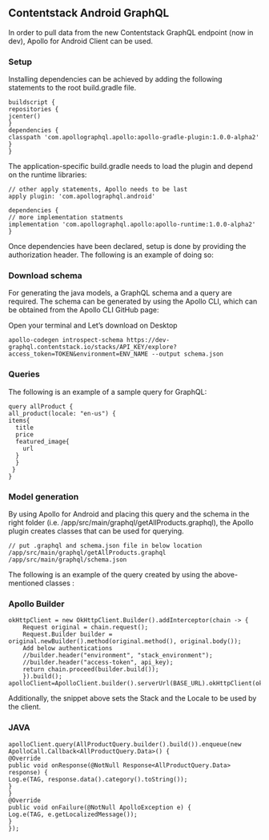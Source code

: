 
##  Contentstack Android GraphQL

In order to pull data from the new Contentstack GraphQL endpoint (now in dev), Apollo for Android Client can be used.

###  Setup

Installing dependencies can be achieved by adding the following statements to the root build.gradle file.  

    buildscript {  
    repositories {  
    jcenter()  
    }  
    dependencies {  
    classpath 'com.apollographql.apollo:apollo-gradle-plugin:1.0.0-alpha2'  
    }  
    }

  
The application-specific build.gradle needs to load the plugin and depend on the runtime libraries:

    // other apply statements, Apollo needs to be last  
    apply plugin: 'com.apollographql.android'  
    
    dependencies {  
    // more implementation statments  
    implementation 'com.apollographql.apollo:apollo-runtime:1.0.0-alpha2'  
    }

  
Once dependencies have been declared, setup is done by providing the authorization header. The following is an example of doing so:  
  
  

### Download schema

For generating the java models, a GraphQL schema and a query are required. The schema can be generated by using the Apollo CLI, which can be obtained from the Apollo CLI GitHub page:

Open your terminal and Let’s download on Desktop

    apollo-codegen introspect-schema https://dev-graphql.contentstack.io/stacks/API_KEY/explore?access_token=TOKEN&environment=ENV_NAME --output schema.json



### Queries

The following is an example of a sample query for GraphQL:

    query allProduct {  
    all_product(locale: "en-us") {  
    items{  
      title  
      price  
      featured_image{  
        url  
      } 
      } 
     }  
    }



### Model generation

By using Apollo for Android and placing this query and the schema in the right folder (i.e. /app/src/main/graphql/getAllProducts.graphql), the Apollo plugin creates classes that can be used for querying.

    // put .graphql and schema.json file in below location
    /app/src/main/graphql/getAllProducts.graphql
    /app/src/main/graphql/schema.json

The following is an example of the query created by using the above-mentioned classes :

### Apollo Builder 

    okHttpClient = new OkHttpClient.Builder().addInterceptor(chain -> {  
        Request original = chain.request();  
        Request.Builder builder = original.newBuilder().method(original.method(), original.body());  
        Add below authentications  
        //builder.header("environment", "stack_environment");  
        //builder.header("access-token", api_key);  
        return chain.proceed(builder.build());  
        }).build();  
    apolloClient=ApolloClient.builder().serverUrl(BASE_URL).okHttpClient(okHttpClient).build();

  
Additionally, the snippet above sets the Stack and the Locale to be used by the client.





### JAVA

    apolloClient.query(AllProductQuery.builder().build()).enqueue(new ApolloCall.Callback<AllProductQuery.Data>() {  
    @Override  
    public void onResponse(@NotNull Response<AllProductQuery.Data> response) {  
    Log.e(TAG, response.data().category().toString());  
    }  
    }  
    @Override  
    public void onFailure(@NotNull ApolloException e) {  
    Log.e(TAG, e.getLocalizedMessage());  
    }  
    });

